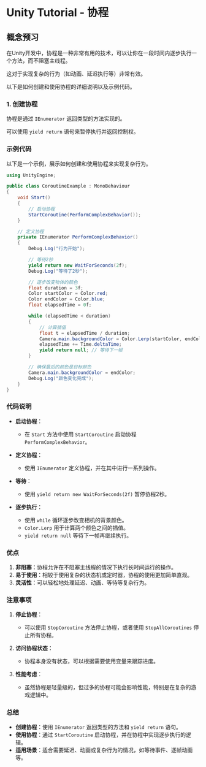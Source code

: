 # Unity Tutorial - 协程

## 概念预习

在Unity开发中，协程是一种非常有用的技术，可以让你在一段时间内逐步执行一个方法，而不阻塞主线程。

这对于实现复杂的行为（如动画、延迟执行等）非常有效。

以下是如何创建和使用协程的详细说明以及示例代码。

### 1. 创建协程

协程是通过 `IEnumerator` 返回类型的方法实现的。

可以使用 `yield return` 语句来暂停执行并返回控制权。

### 示例代码

以下是一个示例，展示如何创建和使用协程来实现复杂行为。

```csharp
using UnityEngine;

public class CoroutineExample : MonoBehaviour
{
    void Start()
    {
        // 启动协程
        StartCoroutine(PerformComplexBehavior());
    }

    // 定义协程
    private IEnumerator PerformComplexBehavior()
    {
        Debug.Log("行为开始");

        // 等待2秒
        yield return new WaitForSeconds(2f);
        Debug.Log("等待了2秒");

        // 逐步改变物体的颜色
        float duration = 3f;
        Color startColor = Color.red;
        Color endColor = Color.blue;
        float elapsedTime = 0f;

        while (elapsedTime < duration)
        {
            // 计算插值
            float t = elapsedTime / duration;
            Camera.main.backgroundColor = Color.Lerp(startColor, endColor, t);
            elapsedTime += Time.deltaTime;
            yield return null; // 等待下一帧
        }

        // 确保最后的颜色是目标颜色
        Camera.main.backgroundColor = endColor;
        Debug.Log("颜色变化完成");
    }
}
```

### 代码说明

- **启动协程**：
  - 在 `Start` 方法中使用 `StartCoroutine` 启动协程 `PerformComplexBehavior`。

- **定义协程**：
  - 使用 `IEnumerator` 定义协程，并在其中进行一系列操作。

- **等待**：
  - 使用 `yield return new WaitForSeconds(2f)` 暂停协程2秒。

- **逐步执行**：
  - 使用 `while` 循环逐步改变相机的背景颜色。
  - `Color.Lerp` 用于计算两个颜色之间的插值。
  - `yield return null` 等待下一帧再继续执行。

### 优点

1. **非阻塞**：协程允许在不阻塞主线程的情况下执行长时间运行的操作。
2. **易于使用**：相较于使用复杂的状态机或定时器，协程的使用更加简单直观。
3. **灵活性**：可以轻松地处理延迟、动画、等待等复杂行为。

### 注意事项

1. **停止协程**：
   - 可以使用 `StopCoroutine` 方法停止协程，或者使用 `StopAllCoroutines` 停止所有协程。

2. **访问协程状态**：
   - 协程本身没有状态，可以根据需要使用变量来跟踪进度。

3. **性能考虑**：
   - 虽然协程是轻量级的，但过多的协程可能会影响性能，特别是在复杂的游戏逻辑中。

### 总结

- **创建协程**：使用 `IEnumerator` 返回类型的方法和 `yield return` 语句。
- **使用协程**：通过 `StartCoroutine` 启动协程，并在协程中实现逐步执行的逻辑。
- **适用场景**：适合需要延迟、动画或复杂行为的情况，如等待事件、逐帧动画等。
